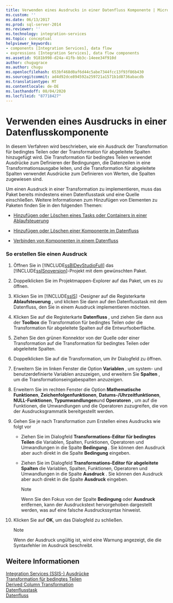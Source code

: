 ```yaml
---
title: Verwenden eines Ausdrucks in einer Datenfluss Komponente | Microsoft-Dokumentation
ms.custom: ''
ms.date: 06/13/2017
ms.prod: sql-server-2014
ms.reviewer: ''
ms.technology: integration-services
ms.topic: conceptual
helpviewer_keywords:
- components [Integration Services], data flow
- expressions [Integration Services], data flow components
ms.assetid: 9181b998-d24a-41fb-bb3c-14eee34f910d
author: chugugrace
ms.author: chugu
ms.openlocfilehash: 653bf468d0af6d44c5abe7344fcc13f93f86b430
ms.sourcegitcommit: ad4d92dce894592a259721a1571b1d8736abacdb
ms.translationtype: MT
ms.contentlocale: de-DE
ms.lasthandoff: 08/04/2020
ms.locfileid: "87718427"
---
```

# <a name="use-an-expression-in-a-data-flow-component"></a>Verwenden eines Ausdrucks in einer Datenflusskomponente
  In diesem Verfahren wird beschrieben, wie ein Ausdruck der Transformation für bedingtes Teilen oder der Transformation für abgeleitete Spalten hinzugefügt wird. Die Transformation für bedingtes Teilen verwendet Ausdrücke zum Definieren der Bedingungen, die Datenzeilen in eine Transformationsausgabe leiten, und die Transformation für abgeleitete Spalten verwendet Ausdrücke zum Definieren von Werten, die Spalten zugewiesen sind.  
  
 Um einen Ausdruck in einer Transformation zu implementieren, muss das Paket bereits mindestens einen Datenflusstask und eine Quelle einschließen. Weitere Informationen zum Hinzufügen von Elementen zu Paketen finden Sie in den folgenden Themen:  
  
-   [Hinzufügen oder Löschen eines Tasks oder Containers in einer Ablaufsteuerung](control-flow/add-or-delete-a-task-or-a-container-in-a-control-flow.md)  
    
  
-   [Hinzufügen oder Löschen einer Komponente im Datenfluss](data-flow/add-or-delete-a-component-in-a-data-flow.md)  
  
-   [Verbinden von Komponenten in einem Datenfluss](data-flow/connect-components-in-a-data-flow.md)  
  
### <a name="to-create-an-expression"></a>So erstellen Sie einen Ausdruck  
  
1.  Öffnen Sie in [!INCLUDE[ssBIDevStudioFull](../includes/ssbidevstudiofull-md.md)] das [!INCLUDE[ssISnoversion](../includes/ssisnoversion-md.md)]-Projekt mit dem gewünschten Paket.  
  
2.  Doppelklicken Sie im Projektmappen-Explorer auf das Paket, um es zu öffnen.  
  
3.  Klicken Sie im [!INCLUDE[ssIS](../includes/ssis-md.md)] -Designer auf die Registerkarte **Ablaufsteuerung** , und klicken Sie dann auf den Datenflusstask mit dem Datenfluss, den Sie in einem Ausdruck implementieren möchten.  
  
4.  Klicken Sie auf die Registerkarte **Datenfluss** , und ziehen Sie dann aus der **Toolbox** die Transformation für bedingtes Teilen oder die Transformation für abgeleitete Spalten auf die Entwurfsoberfläche.  
  
5.  Ziehen Sie den grünen Konnektor von der Quelle oder einer Transformation auf die Transformation für bedingtes Teilen oder abgeleitete Spalten.  
  
6.  Doppelklicken Sie auf die Transformation, um ihr Dialogfeld zu öffnen.  
  
7.  Erweitern Sie im linken Fenster die Option **Variablen** , um system- und benutzerdefinierte Variablen anzuzeigen, und erweitern Sie **Spalten** , um die Transformationseingabespalten anzuzeigen.  
  
8.  Erweitern Sie im rechten Fenster die Option **Mathematische Funktionen**, **Zeichenfolgenfunktionen**, **Datums-/Uhrzeitfunktionen**, **NULL-Funktionen**, **Typumwandlungen**und **Operatoren** , um auf die Funktionen, die Umwandlungen und die Operatoren zuzugreifen, die von der Ausdrucksgrammatik bereitgestellt werden.  
  
9. Gehen Sie je nach Transformation zum Erstellen eines Ausdrucks wie folgt vor  
  
    -   Ziehen Sie im Dialogfeld **Transformations-Editor für bedingtes Teilen** die Variablen, Spalten, Funktionen, Operatoren und Umwandlungen in die Spalte **Bedingung** . Sie können den Ausdruck aber auch direkt in die Spalte **Bedingung** eingeben.  
  
    -   Ziehen Sie im Dialogfeld **Transformations-Editor für abgeleitete Spalten** die Variablen, Spalten, Funktionen, Operatoren und Umwandlungen in die Spalte **Ausdruck** . Sie können den Ausdruck aber auch direkt in die Spalte **Ausdruck** eingeben.  
  
        > [!NOTE]  
        >   Wenn Sie den Fokus von der Spalte **Bedingung** oder **Ausdruck** entfernen, kann der Ausdruckstext hervorgehoben dargestellt werden, was auf eine falsche Ausdruckssyntax hinweist.  
  
10. Klicken Sie auf **OK**, um das Dialogfeld zu schließen.  
  
    > [!NOTE]  
    >  Wenn der Ausdruck ungültig ist, wird eine Warnung angezeigt, die die Syntaxfehler im Ausdruck beschreibt.  
  
## <a name="see-also"></a>Weitere Informationen  
 [Integration Services &#40;SSIS-&#41; Ausdrücke](expressions/integration-services-ssis-expressions.md)   
 [Transformation für bedingtes Teilen](data-flow/transformations/conditional-split-transformation.md)   
 [Derived Column Transformation](data-flow/transformations/derived-column-transformation.md)   
 [Datenflusstask](control-flow/data-flow-task.md)   
 [Datenfluss](data-flow/data-flow.md)  
  
  
